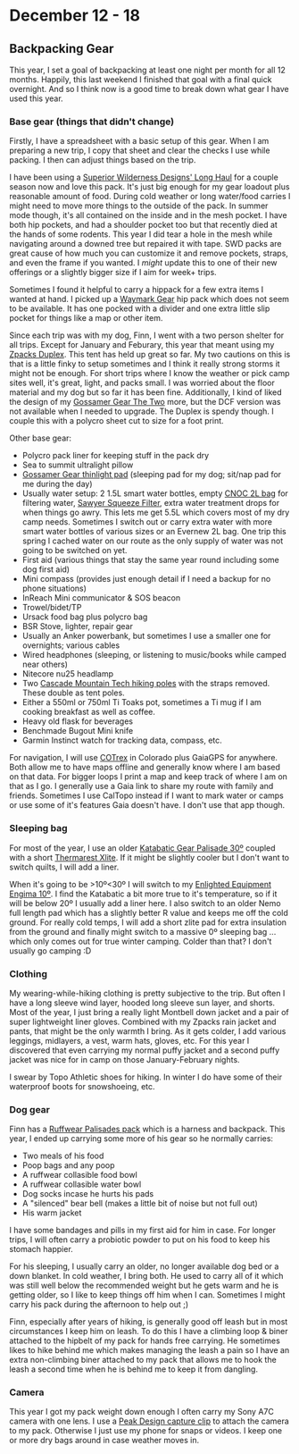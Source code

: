 # December 12 - 18

## Backpacking Gear

This year, I set a goal of backpacking at least one night per month for all 12 months. Happily, this last weekend I finished that goal with a final quick overnight. And so I think now is a good time to break down what gear I have used this year.

### Base gear (things that didn't change)

Firstly, I have a spreadsheet with a basic setup of this gear. When I am preparing a new trip, I copy that sheet and clear the checks I use while packing. I then can adjust things based on the trip.

I have been using a [Superior Wilderness Designs' Long Haul](https://www.swdbackpacks.com/product-page/SWD-LongHaul-UltralightBackpack) for a couple season now and love this pack. It's just big enough for my gear loadout plus reasonable amount of food. During cold weather or long water/food carries I might need to move more things to the outside of the pack. In summer mode though, it's all contained on the inside and in the mesh pocket. I have both hip pockets, and had a shoulder pocket too but that recently died at the hands of some rodents. This year I did tear a hole in the mesh while navigating around a downed tree but repaired it with tape. SWD packs are great cause of how much you can customize it and remove pockets, straps, and even the frame if you wanted. I _might_ update this to one of their new offerings or a slightly bigger size if I aim for week+ trips.

Sometimes I found it helpful to carry a hippack for a few extra items I wanted at hand. I picked up a [Waymark Gear](https://waymarkgearco.com/) hip pack which does not seem to be available. It has one pocked with a divider and one extra little slip pocket for things like a map or other item.

Since each trip was with my dog, Finn, I went with a two person shelter for all trips. Except for January and Feburary, this year that meant using my [Zpacks Duplex](https://zpacks.com/products/duplex-tent). This tent has held up great so far. My two cautions on this is that is a little finky to setup sometimes and I think it really strong storms it might not be enough. For short trips where I know the weather or pick camp sites well, it's great, light, and packs small. I was worried about the floor material and my dog but so far it has been fine. Additionally, I kind of liked the design of my [Gossamer Gear The Two](https://www.gossamergear.com/products/the-two) more, but the DCF version was not available when I needed to upgrade. The Duplex is spendy though. I couple this with a polycro sheet cut to size for a foot print.

Other base gear:

- Polycro pack liner for keeping stuff in the pack dry
- Sea to summit ultralight pillow
- [Gossamer Gear thinlight pad](https://www.gossamergear.com/products/thinlight-foam-pad) (sleeping pad for my dog; sit/nap pad for me during the day)
- Usually water setup: 2 1.5L smart water bottles, empty [CNOC 2L bag](https://cnocoutdoors.com/collections/hydration/products/vecto-28mm) for filtering water, [Sawyer Squeeze Filter](https://www.sawyer.com/products/squeeze-water-filtration-system), extra water treatment drops for when things go awry. This lets me get 5.5L which covers most of my dry camp needs. Sometimes I switch out or carry extra water with more smart water bottles of various sizes or an Evernew 2L bag. One trip this spring I cached water on our route as the only supply of water was not going to be switched on yet.
- First aid (various things that stay the same year round including some dog first aid)
- Mini compass (provides just enough detail if I need a backup for no phone situations)
- InReach Mini communicator & SOS beacon
- Trowel/bidet/TP
- Ursack food bag plus polycro bag
- BSR Stove, lighter, repair gear
- Usually an Anker powerbank, but sometimes I use a smaller one for overnights; various cables
- Wired headphones (sleeping, or listening to music/books while camped near others)
- Nitecore nu25 headlamp
- Two [Cascade Mountain Tech hiking poles](https://www.amazon.com/Cascade-Mountain-Tech-Trekking-Poles/dp/B096XDQFDM) with the straps removed. These double as tent poles.
- Either a 550ml or 750ml Ti Toaks pot, sometimes a Ti mug if I am cooking breakfast as well as coffee.
- Heavy old flask for beverages
- Benchmade Bugout Mini knife
- Garmin Instinct watch for tracking data, compass, etc.

For navigation, I will use [COTrex](https://trails.colorado.gov) in Colorado plus GaiaGPS for anywhere. Both allow me to have maps offline and generally know where I am based on that data. For bigger loops I print a map and keep track of where I am on that as I go. I generally use a Gaia link to share my route with family and friends. Sometimes I use CalTopo instead if I want to mark water or camps or use some of it's features Gaia doesn't have. I don't use that app though.

### Sleeping bag

For most of the year, I use an older [Katabatic Gear Palisade 30º](https://katabaticgear.com/collections/elite-quilts/products/palisade-ultralight-quilt) coupled with a short [Thermarest Xlite](https://www.thermarest.com/sleeping-pads/fast-and-light/neoair-xlite-sleeping-pad/neoair-xlite.html). If it might be slightly cooler but I don't want to switch quilts, I will add a liner.

When it's going to be >10º<30º I will switch to my [Enlighted Equipment Engima 10º](https://enlightenedequipment.com/enigma-custom). I find the Katabatic a bit more true to it's temperature, so if it will be below 20º I usually add a liner here. I also switch to an older Nemo full length pad which has a slightly better R value and keeps me off the cold ground. For really cold temps, I will add a short zlite pad for extra insulation from the ground and finally might switch to a massive 0º sleeping bag ... which only comes out for true winter camping. Colder than that? I don't usually go camping :D

### Clothing

My wearing-while-hiking clothing is pretty subjective to the trip. But often I have a long sleeve wind layer, hooded long sleeve sun layer, and shorts. Most of the year, I just bring a really light Montbell down jacket and a pair of super lightweight liner gloves. Combined with my Zpacks rain jacket and pants, that might be the only warmth I bring. As it gets colder, I add various leggings, midlayers, a vest, warm hats, gloves, etc. For this year I discovered that even carrying my normal puffy jacket and a second puffy jacket was nice for in camp on those January-February nights.

I swear by Topo Athletic shoes for hiking. In winter I do have some of their waterproof boots for snowshoeing, etc.

### Dog gear

Finn has a [Ruffwear Palisades pack](https://ruffwear.com/products/palisades-pack) which is a harness and backpack. This year, I ended up carrying some more of his gear so he normally carries:

- Two meals of his food
- Poop bags and any poop
- A ruffwear collasible food bowl
- A ruffwear collasible water bowl
- Dog socks incase he hurts his pads
- A "silenced" bear bell (makes a little bit of noise but not full out)
- His warm jacket

I have some bandages and pills in my first aid for him in case. For longer trips, I will often carry a probiotic powder to put on his food to keep his stomach happier.

For his sleeping, I usually carry an older, no longer available dog bed or a down blanket. In cold weather, I bring both. He used to carry all of it which was still well below the recommended weight but he gets warm and he is getting older, so I like to keep things off him when I can. Sometimes I might carry his pack during the afternoon to help out ;)

Finn, especially after years of hiking, is generally good off leash but in most circumstances I keep him on leash. To do this I have a climbing loop & biner attached to the hipbelt of my pack for hands free carrying. He sometimes likes to hike behind me which makes managing the leash a pain so I have an extra non-climbing biner attached to my pack that allows me to hook the leash a second time when he is behind me to keep it from dangling.

### Camera

This year I got my pack weight down enough I often carry my Sony A7C camera with one lens. I use a [Peak Design capture clip](https://www.peakdesign.com/products/capture) to attach the camera to my pack. Otherwise I just use my phone for snaps or videos. I keep one or more dry bags around in case weather moves in.